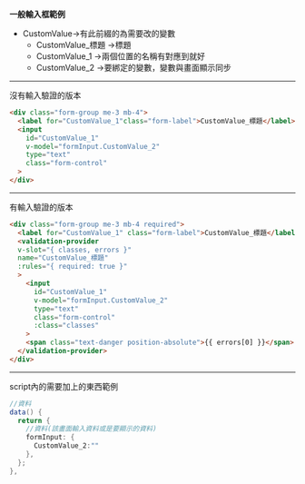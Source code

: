**一般輸入框範例**
 - CustomValue->有此前綴的為需要改的變數
    - CustomValue_標題 ->標題
    - CustomValue_1 ->兩個位置的名稱有對應到就好
    - CustomValue_2 ->要綁定的變數，變數與畫面顯示同步
 ___
沒有輸入驗證的版本
```html
<div class="form-group me-3 mb-4">
  <label for="CustomValue_1"class="form-label">CustomValue_標題</label>
  <input
    id="CustomValue_1"
    v-model="formInput.CustomValue_2"
    type="text"
    class="form-control"
  >
</div>
```
___
 有輸入驗證的版本
```html
<div class="form-group me-3 mb-4 required">
  <label for="CustomValue_1" class="form-label">CustomValue_標題</label>
  <validation-provider
  v-slot="{ classes, errors }"
  name="CustomValue_標題"
  :rules="{ required: true }"
  >
    <input
      id="CustomValue_1"
      v-model="formInput.CustomValue_2"
      type="text"
      class="form-control"
      :class="classes"
    >
    <span class="text-danger position-absolute">{{ errors[0] }}</span>
  </validation-provider>
</div>
```
___

script內的需要加上的東西範例
```C#
//資料
data() {
  return {
    //資料(該畫面輸入資料或是要顯示的資料)
    formInput: {
      CustomValue_2:""
    },
  };
},
```
